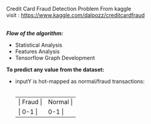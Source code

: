 Credit Card Fraud Detection Problem From kaggle <br/>
visit : https://www.kaggle.com/dalpozz/creditcardfraud
<br/><br/>

<b><i>Flow of the algorithm:</i></b>
      <ul>
        <li>Statistical Analysis</li>
        <li>Features Analysis</li>
        <li>Tensorflow Graph Development</li>
      </ul>


<b>To predict any value from the dataset:</b>
      <ul>
            <li>inputY is hot-mapped as normal/fraud transactions:</li>
                  <!--  |0|1|(Normal Transaction) || |1|0|(Fraud Transaction)   -->
                  <table>
                      <tr>
                          <td>| Fraud |</td>
                          <td> Normal |</td>
                      </tr>     
                      <tr>
                          <td>|   0-1  |</td>
                          <td>    0-1  |</td>
                      </tr>
                  </table>
      </ul>
